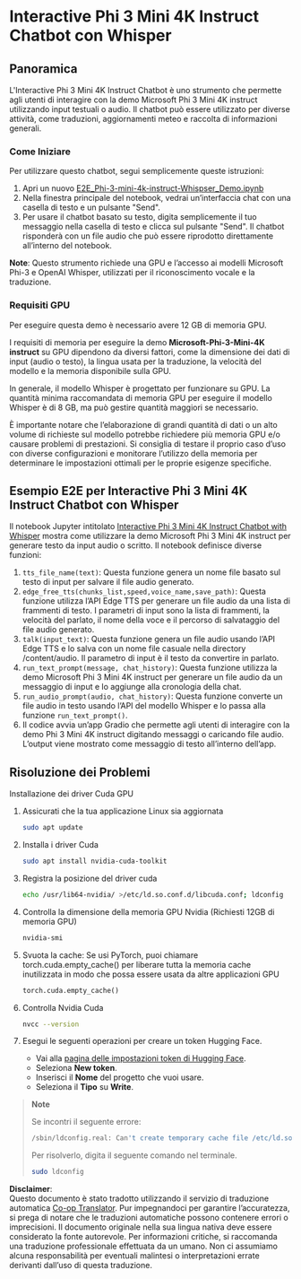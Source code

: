 <!--
CO_OP_TRANSLATOR_METADATA:
{
  "original_hash": "006e8cf75211d3297f24e1b22e38955f",
  "translation_date": "2025-07-17T02:18:02+00:00",
  "source_file": "md/02.Application/01.TextAndChat/Phi3/E2E_Phi-3-mini_with_whisper.md",
  "language_code": "it"
}
-->
# Interactive Phi 3 Mini 4K Instruct Chatbot con Whisper

## Panoramica

L'Interactive Phi 3 Mini 4K Instruct Chatbot è uno strumento che permette agli utenti di interagire con la demo Microsoft Phi 3 Mini 4K instruct utilizzando input testuali o audio. Il chatbot può essere utilizzato per diverse attività, come traduzioni, aggiornamenti meteo e raccolta di informazioni generali.

### Come Iniziare

Per utilizzare questo chatbot, segui semplicemente queste istruzioni:

1. Apri un nuovo [E2E_Phi-3-mini-4k-instruct-Whispser_Demo.ipynb](https://github.com/microsoft/Phi-3CookBook/blob/main/code/06.E2E/E2E_Phi-3-mini-4k-instruct-Whispser_Demo.ipynb)
2. Nella finestra principale del notebook, vedrai un’interfaccia chat con una casella di testo e un pulsante "Send".
3. Per usare il chatbot basato su testo, digita semplicemente il tuo messaggio nella casella di testo e clicca sul pulsante "Send". Il chatbot risponderà con un file audio che può essere riprodotto direttamente all’interno del notebook.

**Note**: Questo strumento richiede una GPU e l’accesso ai modelli Microsoft Phi-3 e OpenAI Whisper, utilizzati per il riconoscimento vocale e la traduzione.

### Requisiti GPU

Per eseguire questa demo è necessario avere 12 GB di memoria GPU.

I requisiti di memoria per eseguire la demo **Microsoft-Phi-3-Mini-4K instruct** su GPU dipendono da diversi fattori, come la dimensione dei dati di input (audio o testo), la lingua usata per la traduzione, la velocità del modello e la memoria disponibile sulla GPU.

In generale, il modello Whisper è progettato per funzionare su GPU. La quantità minima raccomandata di memoria GPU per eseguire il modello Whisper è di 8 GB, ma può gestire quantità maggiori se necessario.

È importante notare che l’elaborazione di grandi quantità di dati o un alto volume di richieste sul modello potrebbe richiedere più memoria GPU e/o causare problemi di prestazioni. Si consiglia di testare il proprio caso d’uso con diverse configurazioni e monitorare l’utilizzo della memoria per determinare le impostazioni ottimali per le proprie esigenze specifiche.

## Esempio E2E per Interactive Phi 3 Mini 4K Instruct Chatbot con Whisper

Il notebook Jupyter intitolato [Interactive Phi 3 Mini 4K Instruct Chatbot with Whisper](https://github.com/microsoft/Phi-3CookBook/blob/main/code/06.E2E/E2E_Phi-3-mini-4k-instruct-Whispser_Demo.ipynb) mostra come utilizzare la demo Microsoft Phi 3 Mini 4K instruct per generare testo da input audio o scritto. Il notebook definisce diverse funzioni:

1. `tts_file_name(text)`: Questa funzione genera un nome file basato sul testo di input per salvare il file audio generato.
1. `edge_free_tts(chunks_list,speed,voice_name,save_path)`: Questa funzione utilizza l’API Edge TTS per generare un file audio da una lista di frammenti di testo. I parametri di input sono la lista di frammenti, la velocità del parlato, il nome della voce e il percorso di salvataggio del file audio generato.
1. `talk(input_text)`: Questa funzione genera un file audio usando l’API Edge TTS e lo salva con un nome file casuale nella directory /content/audio. Il parametro di input è il testo da convertire in parlato.
1. `run_text_prompt(message, chat_history)`: Questa funzione utilizza la demo Microsoft Phi 3 Mini 4K instruct per generare un file audio da un messaggio di input e lo aggiunge alla cronologia della chat.
1. `run_audio_prompt(audio, chat_history)`: Questa funzione converte un file audio in testo usando l’API del modello Whisper e lo passa alla funzione `run_text_prompt()`.
1. Il codice avvia un’app Gradio che permette agli utenti di interagire con la demo Phi 3 Mini 4K instruct digitando messaggi o caricando file audio. L’output viene mostrato come messaggio di testo all’interno dell’app.

## Risoluzione dei Problemi

Installazione dei driver Cuda GPU

1. Assicurati che la tua applicazione Linux sia aggiornata

    ```bash
    sudo apt update
    ```

1. Installa i driver Cuda

    ```bash
    sudo apt install nvidia-cuda-toolkit
    ```

1. Registra la posizione del driver cuda

    ```bash
    echo /usr/lib64-nvidia/ >/etc/ld.so.conf.d/libcuda.conf; ldconfig
    ```

1. Controlla la dimensione della memoria GPU Nvidia (Richiesti 12GB di memoria GPU)

    ```bash
    nvidia-smi
    ```

1. Svuota la cache: Se usi PyTorch, puoi chiamare torch.cuda.empty_cache() per liberare tutta la memoria cache inutilizzata in modo che possa essere usata da altre applicazioni GPU

    ```python
    torch.cuda.empty_cache() 
    ```

1. Controlla Nvidia Cuda

    ```bash
    nvcc --version
    ```

1. Esegui le seguenti operazioni per creare un token Hugging Face.

    - Vai alla [pagina delle impostazioni token di Hugging Face](https://huggingface.co/settings/tokens?WT.mc_id=aiml-137032-kinfeylo).
    - Seleziona **New token**.
    - Inserisci il **Nome** del progetto che vuoi usare.
    - Seleziona il **Tipo** su **Write**.

> **Note**
>
> Se incontri il seguente errore:
>
> ```bash
> /sbin/ldconfig.real: Can't create temporary cache file /etc/ld.so.cache~: Permission denied 
> ```
>
> Per risolverlo, digita il seguente comando nel terminale.
>
> ```bash
> sudo ldconfig
> ```

**Disclaimer**:  
Questo documento è stato tradotto utilizzando il servizio di traduzione automatica [Co-op Translator](https://github.com/Azure/co-op-translator). Pur impegnandoci per garantire l’accuratezza, si prega di notare che le traduzioni automatiche possono contenere errori o imprecisioni. Il documento originale nella sua lingua nativa deve essere considerato la fonte autorevole. Per informazioni critiche, si raccomanda una traduzione professionale effettuata da un umano. Non ci assumiamo alcuna responsabilità per eventuali malintesi o interpretazioni errate derivanti dall’uso di questa traduzione.